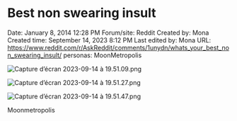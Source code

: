 # Best non swearing insult

Date: January 8, 2014 12:28 PM
Forum/site: Reddit
Created by: Mona
Created time: September 14, 2023 8:12 PM
Last edited by: Mona
URL: https://www.reddit.com/r/AskReddit/comments/1unydn/whats_your_best_non_swearing_insult/
personas: MoonMetropolis

![Capture d’écran 2023-09-14 à 19.51.09.png](Best%20non%20swearing%20insult%20d7b051ee90a34d05ac9bad2987f2e380/Capture_decran_2023-09-14_a_19.51.09.png)

![Capture d’écran 2023-09-14 à 19.51.27.png](Best%20non%20swearing%20insult%20d7b051ee90a34d05ac9bad2987f2e380/Capture_decran_2023-09-14_a_19.51.27.png)

![Capture d’écran 2023-09-14 à 19.51.47.png](Best%20non%20swearing%20insult%20d7b051ee90a34d05ac9bad2987f2e380/Capture_decran_2023-09-14_a_19.51.47.png)

Moonmetropolis